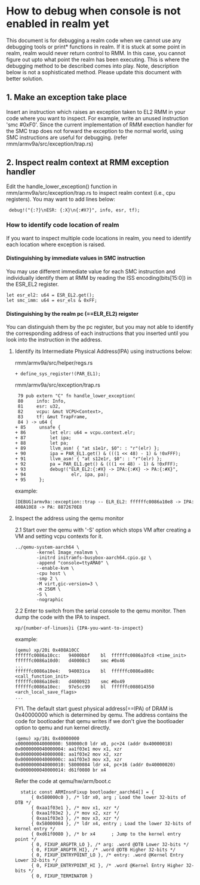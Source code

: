 # How to debug when console is not enabled in realm yet

This document is for debugging a realm code when we cannot use any debugging
tools or print* functions in realm. If it is stuck at some point in realm,
realm would never return control to RMM. In this case, you cannot figure out
upto what point the realm has been executing. This is where the debugging method
to be described comes into play. Note, description below is not a sophisticated
method. Please update this document with better solution.

## 1. Make an exception take place
Insert an instruction which raises an exception taken to EL2 RMM
in your code where you want to inspect.
For example, write an unused instruction 'smc #0xF0'.
Since the current implementation of RMM exection handler for the SMC trap
does not forward the exception to the normal world, using SMC instructions
are useful for debugging. (refer rmm/armv9a/src/exception/trap.rs)

## 2. Inspect realm context at RMM exception handler
Edit the handle_lower_exception() function in rmm/armv9a/src/exception/trap.rs
to inspect realm context (i.e., cpu registers).
You may want to add lines below:
```
 debug!("{:?}\nESR: {:X}\n{:#X?}", info, esr, tf);
```
### How to identify code location of realm
If you want to inspect multiple code locations in realm, you need to identify
each location where exception is raised.

#### Distinguishing by immediate values in SMC instruction
You may use different immediate value
for each SMC instruction and individually identify them at RMM by reading
the ISS encoding(bits[15:0]) in the ESR_EL2 register.
```
let esr_el2: u64 = ESR_EL2.get();
let smc_imm: u64 = esr_els & 0xFF;
```

#### Distinguishing by the realm pc (==ELR_EL2) reigster
You can distinguish them by the pc register, but you may not able to identify
the corresponding address of each instructions that you inserted until you look
into the instruction in the address.
1. Identify its Intermediate Physical Address(IPA) using instructions below:

    rmm/armv9a/src/helper/regs.rs
    ```
    + define_sys_register!(PAR_EL1);
    ```

    rmm/armv9a/src/exception/trap.rs
    ```
     79 pub extern "C" fn handle_lower_exception(
     80     info: Info,
     81     esr: u32,
     82     vcpu: &mut VCPU<Context>,
     83     tf: &mut TrapFrame,
     84 ) -> u64 {
    + 85     unsafe {
    + 86         let elr: u64 = vcpu.context.elr;
    + 87         let ipa;
    + 88         let pa;
    + 89         llvm_asm! { "at s1e1r, $0": : "r"(elr) };
    + 90         ipa = PAR_EL1.get() & (((1 << 48) - 1) & !0xFFF);
    + 91         llvm_asm! { "at s12e1r, $0": : "r"(elr) };
    + 92         pa = PAR_EL1.get() & (((1 << 48) - 1) & !0xFFF);
    + 93         debug!("ELR_EL2:{:#X} -> IPA:{:#X} -> PA:{:#X}",
    + 94                 elr, ipa, pa);
    + 95     };
    ```

    example:
    ```
    [DEBUG]armv9a::exception::trap -- ELR_EL2: ffffffc0086a10e8 -> IPA: 408A10E8 -> PA: 8872670E8
    ```

2. Inspect the address using the qemu monitor

    2.1 Start over the qemu with '-S' option which stops VM after creating a VM
    and setting vcpu contexts for it.

    ```
    ../qemu-system-aarch64 \
            -kernel Image_realmvm \
            -initrd initramfs-busybox-aarch64.cpio.gz \
            -append "console=ttyAMA0" \
            --enable-kvm \
            -cpu host \
            -smp 2 \
            -M virt,gic-version=3 \
            -m 256M \
            -S \
            -nographic
    ```

    2.2 Enter <Ctrl-a c> to switch from the serial console to the qemu monitor.
    Then dump the code with the IPA to inspect.

    ```
    xp/{number-of-linues}i {IPA-you-want-to-inspect}
    ```
    example:
    ```
    (qemu) xp/20i 0x408A10CC
    ffffffc0086a10cc:   94000bbf    bl  ffffffc0086a3fc8 <time_init>
    ffffffc0086a10d0:   d40008c3    smc #0x46
    ...
    ffffffc0086a10e4:   940031ca    bl  ffffffc0086ad80c <call_function_init>
    ffffffc0086a10e8:   d4000923    smc #0x49
    ffffffc0086a10ec:   97e5cc99    bl  ffffffc008014350 <arch_local_save_flags>
    ...
    ```
    FYI. The default start guest physical address(==IPA) of DRAM is 0x40000000
    which is determined by qemu. The address contains the code for bootloader
    that qemu writes if we don't give the bootloader option to qemu and run kernel
    directly.
    ```
    (qemu) xp/10i 0x40000000
    x0000000040000000: 580000c0 ldr x0, pc+24 (addr 0x40000018)
    0x0000000040000004: aa1f03e1 mov x1, xzr
    0x0000000040000008: aa1f03e2 mov x2, xzr
    0x000000004000000c: aa1f03e3 mov x3, xzr
    0x0000000040000010: 58000084 ldr x4, pc+16 (addr 0x40000020)
    0x0000000040000014: d61f0080 br x4
    ```
    Refer the code at qemu/hw/arm/boot.c
    ```
      static const ARMInsnFixup bootloader_aarch64[] = {
          { 0x580000c0 }, /* ldr x0, arg ; Load the lower 32-bits of DTB */
          { 0xaa1f03e1 }, /* mov x1, xzr */
          { 0xaa1f03e2 }, /* mov x2, xzr */
          { 0xaa1f03e3 }, /* mov x3, xzr */
          { 0x58000084 }, /* ldr x4, entry ; Load the lower 32-bits of kernel entry */
          { 0xd61f0080 }, /* br x4      ; Jump to the kernel entry point */
          { 0, FIXUP_ARGPTR_LO }, /* arg: .word @DTB Lower 32-bits */
          { 0, FIXUP_ARGPTR_HI}, /* .word @DTB Higher 32-bits */
          { 0, FIXUP_ENTRYPOINT_LO }, /* entry: .word @Kernel Entry Lower 32-bits */
          { 0, FIXUP_ENTRYPOINT_HI }, /* .word @Kernel Entry Higher 32-bits */
          { 0, FIXUP_TERMINATOR }
    ```

